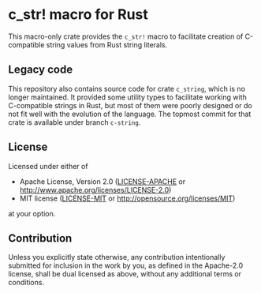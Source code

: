 # c_str! macro for Rust

This macro-only crate provides the `c_str!` macro to facilitate creation
of C-compatible string values from Rust string literals.

## Legacy code

This repository also contains source code for crate `c_string`,
which is no longer maintained. It provided some utility types to
facilitate working with C-compatible strings in Rust, but most of
them were poorly designed or do not fit well with the evolution
of the language. The topmost commit for that crate is available
under branch `c-string`.

## License

Licensed under either of

 * Apache License, Version 2.0
   ([LICENSE-APACHE](LICENSE-APACHE) or http://www.apache.org/licenses/LICENSE-2.0)
 * MIT license
   ([LICENSE-MIT](LICENSE-MIT) or http://opensource.org/licenses/MIT)

at your option.

## Contribution

Unless you explicitly state otherwise, any contribution intentionally submitted
for inclusion in the work by you, as defined in the Apache-2.0 license, shall be
dual licensed as above, without any additional terms or conditions.

